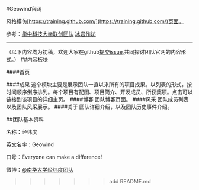 
#Geowind官网

风格模仿[https://training.github.com/](https://training.github.com/)页面。

参考：[华中科技大学联创团队](http://www.hustunique.com/)
[冰岩作坊](http://www.bingyan.net/)

---

（以下内容均为初稿，欢迎大家在github[提交issue](https://github.com/Geowind/geowind.github.io/issues),共同探讨团队官网的内容形式。）
##内容板块

####首页
 
####成果
  这个模块主要是展示团队一直以来所有的项目成果。以列表的形式，按时间顺序倒序排列。每个项目有配图、项目简介、开发成员、所获奖项。点击可以链接到该项目的详细主页。
####博客
团队博客页面。
####风采
团队成员列表以及团队风采展示。
####关于
团队详细介绍，以及团队历史事件介绍。


##团队基本资料

名称：经纬度

英文名字：Geowind

口号：Everyone can make a difference!

微博：[@南华大学经纬度团队](http://weibo.com/geowind)
>>>>>>> add README.md
